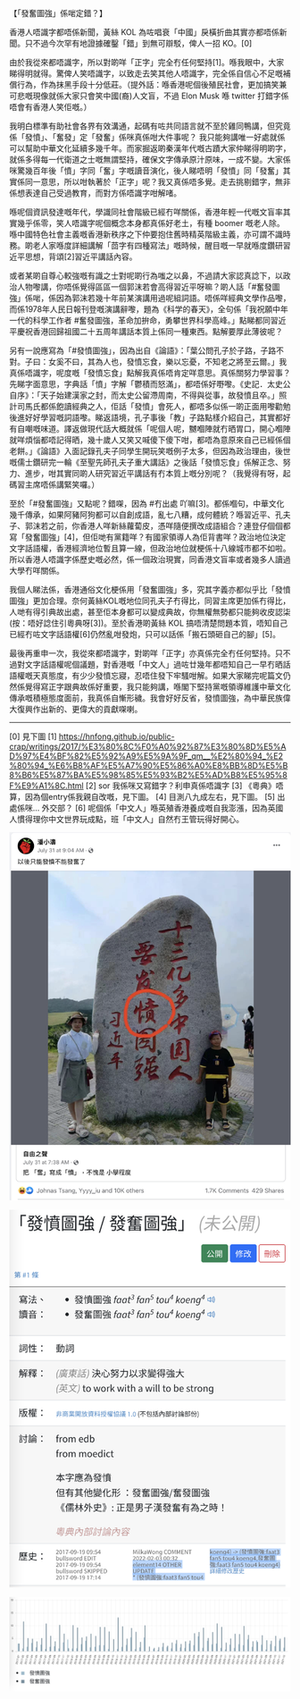 【「發奮圖強」係啱定錯？】

香港人唔識字都唔係新聞，黃絲 KOL 為咗唱衰「中國」戾橫折曲其實亦都唔係新聞。只不過今次罕有地證據確鑿「錯」到無可辯駁，俾人一招 KO。[0]

由於我從來都唔識字，所以對啲咩「正字」完全冇任何堅持[1]。喺我眼中，大家睇得明就得。驚俾人笑唔識字，以致走去笑其他人唔識字，完全係自信心不足嘅補償行為，作為抹黑手段十分低莊。（提外話：喺香港呢個後殖民社會，更加搞笑兼可悲嘅現像就係大家只會笑中國(裔)人文盲，不過 Elon Musk 喺 twitter 打錯字係唔會有香港人笑佢嘅。）

我明白標準有助社會各界有效溝通，起碼有咗共同語言就不至於雞同鴨講，但究竟係「發憤」、「奮發」定「發奮」係咪真係咁大件事呢？ 我只能夠講唯一好處就係可以幫助中華文化延續多幾千年。而家掘返啲秦漢年代嘅古蹟大家仲睇得明啲字，就係多得每一代衛道之士嘅無謂堅持，確保文字傳承原汁原味，一成不變。大家係咪驚幾百年後「憤」字同「奮」字嘅讀音演化，後人睇唔明「發憤」同「發奮」其實係同一意思，所以咁執著於「正字」呢？我又真係唔多覺。走去挑剔錯字，無非係想表達自己受過教育，而對方係唔識字咁解啫。

喺呢個資訊發達嘅年代，學識同社會階級已經冇咩關係，香港年輕一代嘅文盲率其實幾乎係零，笑人唔識字呢個概念本身都真係好老土，有種 boomer 嘅老人除。喺中國特色社會主義嘅香港新秩序之下仲要抱住舊時精英階級主義，亦可謂不識時務。啲老人家喺度詳細講解「茴字有四種寫法」嘅時候，醒目嘅一早就喺度鑽研習近平思想，背頌[2]習近平講話內容。

或者某啲自尊心較強嘅有識之士對呢啲行為嗤之以鼻，不過請大家認真諗下，以政治人物嚟講，你唔係覺得區區一個郭沫若會高得習近平呀嘛？啲人話「#奮發圖強」係啱，係因為郭沫若幾十年前某演講用過呢組詞語。唔係咩經典文學作品嚟，而係1978年人民日報刊登嘅演講辭嚟，題為《科学的春天》，全句係「我祝願中年一代的科學工作者 #奮發圖強，革命加拚命，勇攀世界科學高峰。」點睇都同習近平慶祝香港回歸祖國二十五周年講話本質上係同一種東西。點解要厚此薄彼呢？

另有一說應寫為「#發憤圖強」，因為出自《論語》：「葉公問孔子於子路，子路不對。子曰：女奚不曰，其為人也，發憤忘食，樂以忘憂，不知老之將至云爾。」我真係唔識字，呢度嘅「發憤忘食」點解我真係唔肯定咩意思。真係關努力學習事？先睇字面意思，字典話「憤」字解「鬱積而怒滿」，都唔係好嘢嚟。《史記．太史公自序》：「天子始建漢家之封，而太史公留滯周南，不得與從事，故發憤且卒。」照計司馬氏都係飽讀經典之人，佢話「發憤」會死人，都唔多似係一啲正面用嚟勸勉後進好好學習嘅詞語嚟。睇返語境，孔子事後「教」子路點樣介紹自己，其實都好有自嘲嘅味道。譯返做現代話大概就係「呢個人呢，嬲嗰陣就冇晒胃口，開心嗰陣就咩煩惱都唔記得晒，幾十歲人又笑又喊傻下傻下咁，都唔為意原來自己已經係個老餅。」《論語》入面記錄孔夫子同學生開玩笑嘅例子太多，但因為政治理由，後世嘅儒士鑽研完一輪《至聖先師孔夫子重大講話》之後話「發憤忘食」係解正念、努力、進步，咁其實同啲人研究習近平講話有冇本質上嘅分別呢？（我覺得有呀，起碼習主席唔係講緊笑囉。）

至於「#發奮圖強」又點呢？錯㗎，因為 #冇出處 吖嘛[3]。都係嗰句，中華文化幾千傳承，如果阿豬阿狗都可以自創成語，亂七八糟，成何體統？喺習近平、孔夫子、郭沫若之前，你香港人咩新絲蘿蔔皮，憑咩隨便撰改成語組合？連登仔個個都寫「發奮圖強」[4]，但佢哋有黨籍咩？有國家領導人為佢背書咩？政治地位決定文字話語權，香港經濟地位暫且算一線，但政治地位就梗係十八線城市都不如啦。所以香港人唔識字係歷史嘅必然，係一個政治現實，同香港文盲率或者幾多人讀過大學冇咩關係。

我個人睇法係，香港通俗文化梗係用「發奮圖強」多，究其字義亦都似乎比「發憤圖強」更加合理。奈何黃絲KOL嘅地位同孔夫子冇得比，同習主席更加係冇得比，人哋有得引典故出處，甚至佢本身都可以變成典故，你無權無勢都只能夠收皮認柒 (按：唔好諗住引粵典呀[3])。至於香港啲黃絲 KOL 搞唔清楚問題本質，唔知自己已經冇咗文字話語權[6]仍然亂咁發炮，只可以話係「搬石頭砸自己的腳」[5]。

最後再重申一次，我從來都唔識字，對啲咩「正字」亦真係完全冇任何堅持。只不過對文字話語權呢個議題，對香港嘅「中文人」過咗廿幾年都唔知自己一早冇晒話語權嘅天真態度，有少少發憤忘寢，忍唔住發下牢騷咁解。如果大家睇完呢篇文仍然係覺得寫正字跟典故係好重要，我只能夠講，喺閣下堅持黨嘅領導維護中華文化傳承嘅積極態度面前，我真係自慚形穢。我會好好反省，發憤圖強，為中華民族偉大復興作出新的、更偉大的貢獻㗎喇。

----

[0] 見下圖
[1] https://hnfong.github.io/public-crap/writings/2017/%E3%80%8C%F0%A0%92%87%E3%80%8D%E5%AD%97%E4%BF%82%E5%92%A9%E5%9A%9F_qm__%E2%80%94_%E2%80%94_%E6%B8%AF%E5%A7%90%E5%86%A0%E8%BB%8D%E5%B8%B6%E5%87%BA%E5%98%85%E5%93%B2%E5%AD%B8%E5%95%8F%E9%A1%8C.html
[2] sor 我係咪又寫錯字？利申真係唔識字
[3] 《粵典》唔算，因為個entry係我親自改嘅，見下圖。
[4] 目測八九成左右，見下圖。
[5] 出處係咪... 外交部？
[6] 呢個係「中文人」喺英殖香港養成嘅自我澎漲，因為英國人慣得理你中文世界玩成點，班「中文人」自然冇王管玩得好開心。

![原委圖](./images/faatfanrightorwrong.png)

![粵典圖](./images/wordshkfaatfanwrittenform.png)

![連登圖](./images/wordshkfaatfanlihkg.png)
